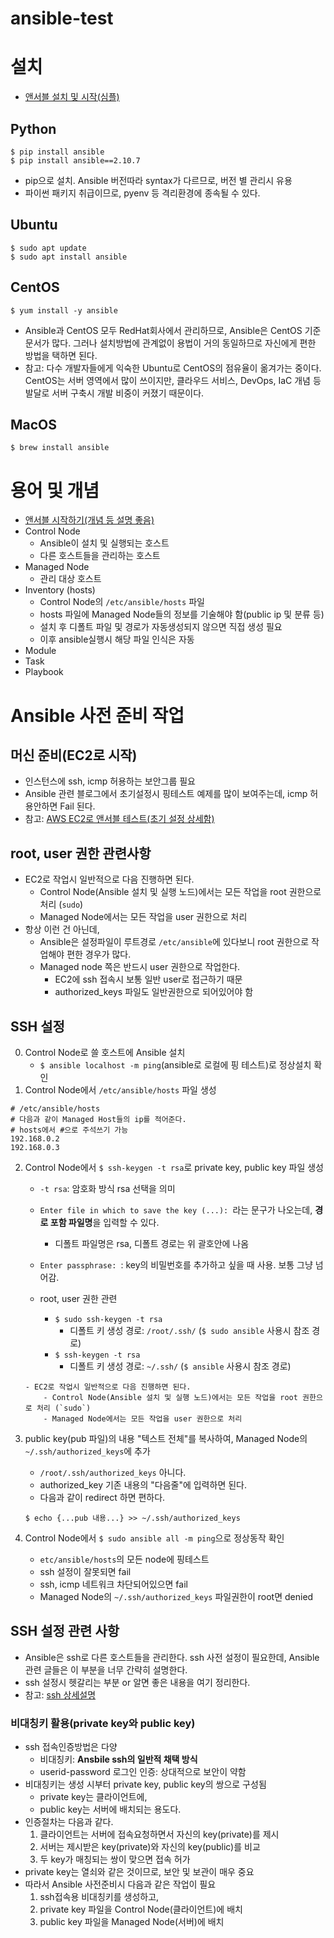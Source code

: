 # ansible-test

# 설치
- [앤서블 설치 및 시작(심플)](https://league-cat.tistory.com/376)

## Python
    $ pip install ansible
    $ pip install ansible==2.10.7
- pip으로 설치. Ansible 버전따라 syntax가 다르므로, 버전 별 관리시 유용
- 파이썬 패키지 취급이므로, pyenv 등 격리환경에 종속될 수 있다.

## Ubuntu
    $ sudo apt update
    $ sudo apt install ansible

## CentOS
    $ yum install -y ansible
- Ansible과 CentOS 모두 RedHat회사에서 관리하므로, Ansible은 CentOS 기준 문서가 많다. 그러나 설치방법에 관계없이 용법이 거의 동일하므로 자신에게 편한 방법을 택하면 된다.
- 참고: 다수 개발자들에게 익숙한 Ubuntu로 CentOS의 점유율이 옮겨가는 중이다. CentOS는 서버 영역에서 많이 쓰이지만, 클라우드 서비스, DevOps, IaC 개념 등 발달로 서버 구축시 개발 비중이 커졌기 때문이다.

## MacOS
    $ brew install ansible

# 용어 및 개념
- [앤서블 시작하기(개념 등 설명 좋음)](https://wikidocs.net/130113)
- Control Node
    - Ansible이 설치 및 실행되는 호스트
    - 다른 호스트들을 관리하는 호스트
- Managed Node
    - 관리 대상 호스트
- Inventory (hosts)
    - Control Node의 `/etc/ansible/hosts` 파일
    - hosts 파일에 Managed Node들의 정보를 기술해야 함(public ip 및 분류 등)
    - 설치 후 디폴트 파일 및 경로가 자동생성되지 않으면 직접 생성 필요
    - 이후 ansible실행시 해당 파일 인식은 자동
- Module
- Task
- Playbook

# Ansible 사전 준비 작업
## 머신 준비(EC2로 시작)
- 인스턴스에 ssh, icmp 허용하는 보안그룹 필요
- Ansible 관련 블로그에서 초기설정시 핑테스트 예제를 많이 보여주는데, icmp 허용안하면 Fail 된다.
- 참고: [AWS EC2로 앤서블 테스트(초기 설정 상세함)](https://jojoldu.tistory.com/432)

## root, user 권한 관련사항
- EC2로 작업시 일반적으로 다음 진행하면 된다.
    - Control Node(Ansible 설치 및 실행 노드)에서는 모든 작업을 root 권한으로 처리 (`sudo`)
    - Managed Node에서는 모든 작업을 user 권한으로 처리
- 항상 이런 건 아닌데,
    - Ansible은 설정파일이 루트경로 `/etc/ansible`에 있다보니 root 권한으로 작업해야 편한 경우가 많다.
    - Managed node 쪽은 반드시 user 권한으로 작업한다.
        - EC2에 ssh 접속시 보통 일반 user로 접근하기 때문
        - authorized_keys 파일도 일반권한으로 되어있어야 함

## SSH 설정
0. Control Node로 쓸 호스트에 Ansible 설치
    - `$ ansible localhost -m ping`(ansible로 로컬에 핑 테스트)로 정상설치 확인
1. Control Node에서 `/etc/ansible/hosts` 파일 생성
```
# /etc/ansible/hosts
# 다음과 같이 Managed Host들의 ip를 적어준다.
# hosts에서 #으로 주석쓰기 가능
192.168.0.2
192.168.0.3
```

2. Control Node에서 `$ ssh-keygen -t rsa`로 private key, public key 파일 생성
    - `-t rsa`: 암호화 방식 rsa 선택을 의미
    - `Enter file in which to save the key (...): `라는 문구가 나오는데, **경로 포함 파일명**을 입력할 수 있다.
        - 디폴트 파일명은 rsa, 디폴트 경로는 위 괄호안에 나옴
    - `Enter passphrase: `: key의 비밀번호를 추가하고 싶을 때 사용. 보통 그냥 넘어감.

    - root, user 권한 관련
        - `$ sudo ssh-keygen -t rsa`
            - 디폴트 키 생성 경로: `/root/.ssh/` (`$ sudo ansible` 사용시 참조 경로)
        - `$ ssh-keygen -t rsa`
            - 디폴트 키 생성 경로: `~/.ssh/` (`$ ansible` 사용시 참조 경로)
        
    ```
    - EC2로 작업시 일반적으로 다음 진행하면 된다.
        - Control Node(Ansible 설치 및 실행 노드)에서는 모든 작업을 root 권한으로 처리 (`sudo`)
        - Managed Node에서는 모든 작업을 user 권한으로 처리
    ```

3. public key(pub 파일)의 내용 "텍스트 전체"를 복사하여, Managed Node의 `~/.ssh/authorized_keys`에 추가
    - `/root/.ssh/authorized_keys` 아니다.
    - authorized_key 기존 내용의 "다음줄"에 입력하면 된다.
    - 다음과 같이 redirect 하면 편하다.
    ```
    $ echo {...pub 내용...} >> ~/.ssh/authorized_keys
    ```
4. Control Node에서 `$ sudo ansible all -m ping`으로 정상동작 확인
    - `etc/ansible/hosts`의 모든 node에 핑테스트
    - ssh 설정이 잘못되면 fail
    - ssh, icmp 네트워크 차단되어있으면 fail
    - Managed Node의 `~/.ssh/authorized_keys` 파일권한이 root면 denied


## SSH 설정 관련 사항
- Ansible은 ssh로 다른 호스트들을 관리한다. ssh 사전 설정이 필요한데, Ansible 관련 글들은 이 부분을 너무 간략히 설명한다.
- ssh 설정시 헷갈리는 부분 or 알면 좋은 내용을 여기 정리한다.
- 참고: [ssh 상세설명](https://danthetech.netlify.app/Backend/configure-ssh-key-based-authentication-on-a-linux-server)

### 비대칭키 활용(private key와 public key)
- ssh 접속인증방법은 다양
    - 비대칭키: **Ansbile ssh의 일반적 채택 방식**
    - userid-password 로그인 인증: 상대적으로 보안이 약함
- 비대칭키는 생성 시부터 private key, public key의 쌍으로 구성됨
    - private key는 클라이언트에,
    - public key는 서버에 배치되는 용도다.
- 인증절차는 다음과 같다.
    1. 클라이언트는 서버에 접속요청하면서 자신의 key(private)를 제시
    2. 서버는 제시받은 key(private)와 자신의 key(public)를 비교
    3. 두 key가 매칭되는 쌍이 맞으면 접속 허가
- private key는 열쇠와 같은 것이므로, 보안 및 보관이 매우 중요
- 따라서 Ansible 사전준비시 다음과 같은 작업이 필요
    1. ssh접속용 비대칭키를 생성하고,
    2. private key 파일을 Control Node(클라이언트)에 배치
    3. public key 파일을 Managed Node(서버)에 배치


